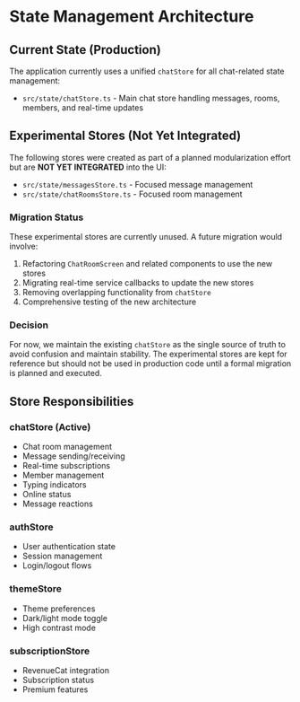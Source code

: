 # State Management Architecture

## Current State (Production)

The application currently uses a unified `chatStore` for all chat-related state management:

- `src/state/chatStore.ts` - Main chat store handling messages, rooms, members, and real-time updates

## Experimental Stores (Not Yet Integrated)

The following stores were created as part of a planned modularization effort but are **NOT YET INTEGRATED** into the UI:

- `src/state/messagesStore.ts` - Focused message management
- `src/state/chatRoomsStore.ts` - Focused room management

### Migration Status

These experimental stores are currently unused. A future migration would involve:

1. Refactoring `ChatRoomScreen` and related components to use the new stores
2. Migrating real-time service callbacks to update the new stores
3. Removing overlapping functionality from `chatStore`
4. Comprehensive testing of the new architecture

### Decision

For now, we maintain the existing `chatStore` as the single source of truth to avoid confusion and maintain stability. The experimental stores are kept for reference but should not be used in production code until a formal migration is planned and executed.

## Store Responsibilities

### chatStore (Active)

- Chat room management
- Message sending/receiving
- Real-time subscriptions
- Member management
- Typing indicators
- Online status
- Message reactions

### authStore

- User authentication state
- Session management
- Login/logout flows

### themeStore

- Theme preferences
- Dark/light mode toggle
- High contrast mode

### subscriptionStore

- RevenueCat integration
- Subscription status
- Premium features
